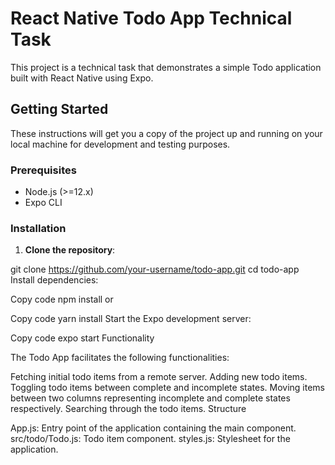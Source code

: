 # React Native Todo App Technical Task

This project is a technical task that demonstrates a simple Todo application built with React Native using Expo.

## Getting Started

These instructions will get you a copy of the project up and running on your local machine for development and testing purposes.

### Prerequisites

- Node.js (>=12.x)
- Expo CLI

### Installation

1. **Clone the repository**:

git clone https://github.com/your-username/todo-app.git
cd todo-app
Install dependencies:

Copy code
npm install
or

Copy code
yarn install
Start the Expo development server:

Copy code
expo start
Functionality

The Todo App facilitates the following functionalities:

Fetching initial todo items from a remote server.
Adding new todo items.
Toggling todo items between complete and incomplete states.
Moving items between two columns representing incomplete and complete states respectively.
Searching through the todo items.
Structure

App.js: Entry point of the application containing the main component.
src/todo/Todo.js: Todo item component.
styles.js: Stylesheet for the application.